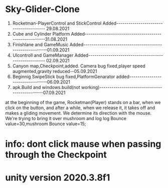 # Sky-Glider-Clone
1) Rocketman-PlayerControl and StickControl Added--------------------------------------- 29.08.2021
2) Cube and Cylinder Platform Added------------------------------------------------------31.08.2021
3) Finishlane and GameMusic Added--------------------------------------------------------01.09.2021
4) UIcontroll and GameManager Added----------------------------------------------------- 02.09.2021
5) Canyon map,Checkpoint,added. Camera bug fixed,player speed augmented,gravity reduced--05.09.2021
6) Beginnig SwipeStick bug fixed,PlatformGenarator added---------------------------------06.09.2021
7) apk.Build and windows.build(not working)----------------------------------------------07.09.2021



at the beginning of the game, Rocketman(Player) stands on a bar,
when we click on the button, and after a while, when we release it, 
it takes off and makes a gliding movement.
We determine its direction with the mouse. We're trying to bring it over mushroom and  log
log Bounce value=30,mushroom Bounce value=15;

 # info: dont click mause when passing through the Checkpoint


# unity version 2020.3.8f1
